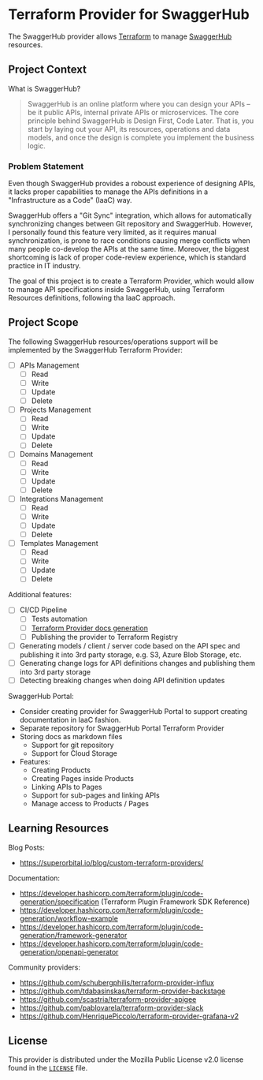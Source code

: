 # Terraform Provider for SwaggerHub

The SwaggerHub provider allows [Terraform](https://terraform.io/) to  manage [SwaggerHub](https://app.swaggerhub.com) resources.

## Project Context

What is SwaggerHub?
> SwaggerHub is an online platform where you can design your APIs – be it public APIs, internal private APIs or microservices. The core principle behind SwaggerHub is Design First, Code Later. That is, you start by laying out your API, its resources, operations and data models, and once the design is complete you implement the business logic.

### Problem Statement
Even though SwaggerHub provides a roboust experience of designing APIs, it lacks proper capabilities to manage the APIs definitions in a "Infrastructure as a Code" (IaaC) way.

SwaggerHub offers a "Git Sync" integration, which allows for automatically synchronizing changes between Git repository and SwaggerHub. However, I personally found this feature very limited, as it requires manual synchronization, is prone to race conditions causing merge conflicts when many people co-develop the APIs at the same time. Moreover, the biggest shortcoming is lack of proper code-review experience, which is standard practice in IT industry.

The goal of this project is to create a Terraform Provider, which would allow to manage API specifications inside SwaggerHub, using Terraform Resources definitions, following tha IaaC approach.

## Project Scope
The following SwaggerHub resources/operations support will be implemented by the SwaggerHub Terraform Provider:

- [ ] APIs Management
  - [ ] Read
  - [ ] Write
  - [ ] Update
  - [ ] Delete
- [ ] Projects Management
  - [ ] Read
  - [ ] Write
  - [ ] Update
  - [ ] Delete
- [ ] Domains Management
  - [ ] Read
  - [ ] Write
  - [ ] Update
  - [ ] Delete
- [ ] Integrations Management
  - [ ] Read
  - [ ] Write
  - [ ] Update
  - [ ] Delete
- [ ] Templates Management
  - [ ] Read
  - [ ] Write
  - [ ] Update
  - [ ] Delete

Additional features:
- [ ] CI/CD Pipeline
  - [ ] Tests automation
  - [ ] [Terraform Provider docs generation](https://github.com/hashicorp/terraform-plugin-docs/)
  - [ ] Publishing the provider to Terraform Registry
- [ ] Generating models / client / server code based on the API spec and publishing it into 3rd party storage, e.g. S3, Azure Blob Storage, etc.
- [ ] Generating change logs for API definitions changes and publishing them into 3rd party storage
- [ ] Detecting breaking changes when doing API definition updates

SwaggerHub Portal:
- Consider creating provider for SwaggerHub Portal to support creating documentation in IaaC fashion.
- Separate repository for SwaggerHub Portal Terraform Provider
- Storing docs as markdown files
  - Support for git repository
  - Support for Cloud Storage
- Features:
  - Creating Products
  - Creating Pages inside Products
  - Linking APIs to Pages
  - Support for sub-pages and linking APIs
  - Manage access to Products / Pages

## Learning Resources

Blog Posts:
- https://superorbital.io/blog/custom-terraform-providers/


Documentation:
- https://developer.hashicorp.com/terraform/plugin/code-generation/specification (Terraform Plugin Framework SDK Reference)
- https://developer.hashicorp.com/terraform/plugin/code-generation/workflow-example
- https://developer.hashicorp.com/terraform/plugin/code-generation/framework-generator
- https://developer.hashicorp.com/terraform/plugin/code-generation/openapi-generator

Community providers:
- https://github.com/schubergphilis/terraform-provider-influx
- https://github.com/tdabasinskas/terraform-provider-backstage
- https://github.com/scastria/terraform-provider-apigee
- https://github.com/pablovarela/terraform-provider-slack
- https://github.com/HenriquePiccolo/terraform-provider-grafana-v2

## License

This provider is distributed under the Mozilla Public License v2.0 license found in the [`LICENSE`](./LICENSE) file.
